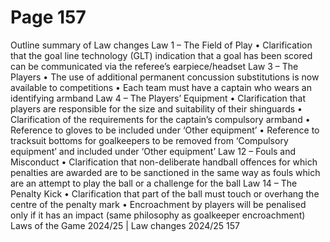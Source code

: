 # Page 157

Outline summary
of Law changes
Law 1 – The Field of Play
• Clarification that the goal line technology (GLT) indication that a goal has
been scored can be communicated via the referee’s earpiece/headset
Law 3 – The Players
• The use of additional permanent concussion substitutions is now available to
competitions
• Each team must have a captain who wears an identifying armband
Law 4 – The Players’ Equipment
• Clarification that players are responsible for the size and suitability of their
shinguards
• Clarification of the requirements for the captain’s compulsory armband
• Reference to gloves to be included under ‘Other equipment’
• Reference to tracksuit bottoms for goalkeepers to be removed from
‘Compulsory equipment’ and included under ‘Other equipment’
Law 12 – Fouls and Misconduct
• Clarification that non-deliberate handball offences for which penalties are
awarded are to be sanctioned in the same way as fouls which are an attempt
to play the ball or a challenge for the ball
Law 14 – The Penalty Kick
• Clarification that part of the ball must touch or overhang the centre of the
penalty mark
• Encroachment by players will be penalised only if it has an impact (same
philosophy as goalkeeper encroachment)
Laws of the Game 2024/25 | Law changes 2024/25 157
